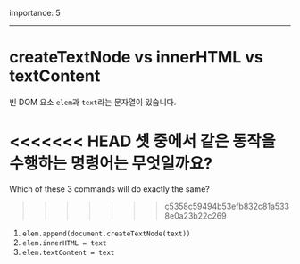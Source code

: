 importance: 5

---

# createTextNode vs innerHTML vs textContent

빈 DOM 요소 `elem`과 `text`라는 문자열이 있습니다.

<<<<<<< HEAD
셋 중에서 같은 동작을 수행하는 명령어는 무엇일까요?
=======
Which of these 3 commands will do exactly the same?
>>>>>>> c5358c59494b53efb832c81a5338e0a23b22c269

1. `elem.append(document.createTextNode(text))`
2. `elem.innerHTML = text`
3. `elem.textContent = text`
